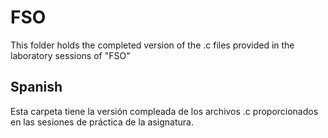 # FSO #
This folder holds the completed version of the .c files provided in the laboratory sessions of "FSO"

## Spanish ##
Esta carpeta tiene la versión compleada de los archivos .c proporcionados en las sesiones de práctica de la asignatura.